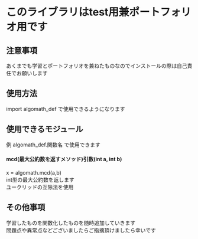 # このライブラリはtest用兼ポートフォリオ用です
## 注意事項
あくまでも学習とポートフォリオを兼ねたものなのでインストールの際は自己責任でお願いします
## 使用方法
import algomath_def で使用できるようになります
## 使用できるモジュール
例 algomath_def.関数名 で使用できます
#### mcd(最大公約数を返すメソッド)引数(int a, int b)
x = algomath.mcd(a,b)  
int型の最大公約数を返します  
ユークリッドの互除法を使用

## その他事項
学習したものを関数化したものを随時追加していきます  
問題点や異常点などございましたらご指摘頂けましたら幸いです


